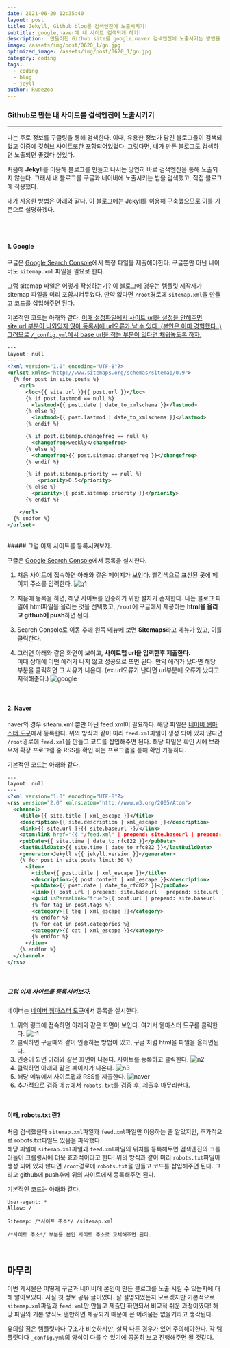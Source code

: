 ```yaml
---
date: 2021-06-20 12:35:40
layout: post
title: Jekyll, Github blog를 검색엔진에 노출시키기!
subtitle: google,naver에 내 사이트 검색되게 하기! 
description:  만들어진 Github site를 google,naver 검색엔진에 노출시키는 방법을 알아보자. 해당 내용은 Jekyll 기준으로 작성되어있다.
image: /assets/img/post/0620_1/gn.jpg
optimized_image: /assets/img/post/0620_1/gn.jpg
category: coding
tags:
  - coding
  - blog
  - jeyll
author: Rudezoo
---
```



### Github로 만든 내 사이트를 검색엔진에 노출시키기
---
나는 주로 정보를 구글링을 통해 검색한다. 이때, 유용한 정보가 담긴 블로그들이 검색되었고 이중에 깃허브 사이트또한 포함되어있었다. 그렇다면, 내가 만든 블로그도 검색하면 노출되면 좋겠다 싶었다.  

처음에 **Jekyll**를 이용해 블로그를 만들고 나서는 당연히 바로 검색엔진을 통해 노출되지 않는다. 그래서 내 블로그를 구글과 네이버에 노출시키는 법을 검색했고, 직접 블로그에 적용했다.  

내가 사용한 방법은 아래와 같다. 이 블로그에는 Jekyll를 이용해 구축했으므로 이를 기준으로 설명하겠다.  

<br/>


<br/>

#### 1. Google

구글은 [Google Search Console](https://search.google.com/search-console/welcome)에서 특정 파일을 제출해야한다. 구글뿐만 아닌 네이버도 <code>sitemap.xml</code> 파일을 필요로 한다.  

그럼 sitemap 파일은 어떻게 작성하는가? 이 블로그에 경우는 템플릿 제작자가 sitemap 파일을 미리 포함시켜두었다. 만약 없다면 <code>/root</code>경로에 <code>sitemap.xml</code>을 만들고 코드를 삽입해주면 된다.

 기본적인 코드는 아래와 같다. <U>이때 설정파일에서 사이트 url을 설정을 안해주면 site.url 부분이 나와있지 않아 등록시에 url오류가 날 수 있다. (본인은 이미 경혐했다..) 그러므로 <code>/_config.yml</code>에서 base url을 적는 부분이 있다면 채워놓도록 하자.</U>

~~~xml
---
layout: null
---
<?xml version="1.0" encoding="UTF-8"?>
<urlset xmlns="http://www.sitemaps.org/schemas/sitemap/0.9">
  {% for post in site.posts %}
    <url>
      <loc>{{ site.url }}{{ post.url }}</loc>
      {% if post.lastmod == null %}
        <lastmod>{{ post.date | date_to_xmlschema }}</lastmod>
      {% else %}
        <lastmod>{{ post.lastmod | date_to_xmlschema }}</lastmod>
      {% endif %}

      {% if post.sitemap.changefreq == null %}
        <changefreq>weekly</changefreq>
      {% else %}
        <changefreq>{{ post.sitemap.changefreq }}</changefreq>
      {% endif %}

      {% if post.sitemap.priority == null %}
          <priority>0.5</priority>
      {% else %}
        <priority>{{ post.sitemap.priority }}</priority>
      {% endif %}

    </url>
  {% endfor %}
</urlset>
~~~

<br/>
##### 그럼 이제 사이트를 등록시켜보자.

구글은 [Google Search Console](https://search.google.com/search-console/welcome)에서 등록을 실시한다.

1. 처음 사이트에 접속하면 아래와 같은 페이지가 보인다. 빨간색으로 표신된 곳에 페이지 주소를 입력한다.
![g1](/assets/img/post/0620_1/g1.png)

2. 처음에 등록을 하면, 해당 사이트를 인증하기 위한 절차가 존재한다. 나는 블로그 파일에 html파일을 올리는 것을 선택했고, <code>/root</code>에 구글에서 제공하는 **html을 올리고 github에 push**하면 된다.
   
3. Search Console로 이동 후에 왼쪽 메뉴에 보면 **Sitemaps**라고 메뉴가 있고, 이를 클릭한다.
   
4. 그러면 아래와 같은 화면이 보이고, **사이트맵 url을 입력한후 제출한다.**  
이때 상태에 어떤 에러가 나지 않고 성공으로 뜨면 된다. 만약 에러가 났다면 해당 부분을 클릭하면 그 사유가 나온다. (ex.url오류가 난다면 url부분에 오류가 났다고 지적해준다.)
![google](/assets/img/post/0620_1/google_sitemap.png)

<br/>



#### 2. Naver

naver의 경우 siteam.xml 뿐만 아닌 feed.xml이 필요하다. 해당 파일은 [네이버 웹마스터 도구](https://searchadvisor.naver.com/)에서 등록한다.
위의 방식과 같이 미리 <code>feed.xml</code>파일이 생성 되어 있지 않다면 <code>/root</code>경로에 <code>feed.xml</code>을 만들고 코드를 삽입해주면 된다. 해당 파일은 확인 시에 브라우저 확장 프로그램 중 RSS를 확인 하는 프로그램을 통해 확인 가능하다.


 기본적인 코드는 아래와 같다.
 
~~~xml
---
layout: null
---
<?xml version="1.0" encoding="UTF-8"?>
<rss version="2.0" xmlns:atom="http://www.w3.org/2005/Atom">
  <channel>
    <title>{{ site.title | xml_escape }}</title>
    <description>{{ site.description | xml_escape }}</description>
    <link>{{ site.url }}{{ site.baseurl }}/</link>
    <atom:link href="{{ "/feed.xml" | prepend: site.baseurl | prepend: site.url }}" rel="self" type="application/rss+xml"/>
    <pubDate>{{ site.time | date_to_rfc822 }}</pubDate>
    <lastBuildDate>{{ site.time | date_to_rfc822 }}</lastBuildDate>
    <generator>Jekyll v{{ jekyll.version }}</generator>
    {% for post in site.posts limit:30 %}
      <item>
        <title>{{ post.title | xml_escape }}</title>
        <description>{{ post.content | xml_escape }}</description>
        <pubDate>{{ post.date | date_to_rfc822 }}</pubDate>
        <link>{{ post.url | prepend: site.baseurl | prepend: site.url }}</link>
        <guid isPermaLink="true">{{ post.url | prepend: site.baseurl | prepend: site.url }}</guid>
        {% for tag in post.tags %}
        <category>{{ tag | xml_escape }}</category>
        {% endfor %}
        {% for cat in post.categories %}
        <category>{{ cat | xml_escape }}</category>
        {% endfor %}
      </item>
    {% endfor %}
  </channel>
</rss>
~~~

<br/>

##### 그럼 이제 사이트를 등록시켜보자.

네이버는  [네이버 웹마스터 도구](https://searchadvisor.naver.com/)에서 등록을 실시한다.

1. 위의 링크에 접속하면 아래와 같은 화면이 보인다. 여기서 웹마스터 도구를 클릭한다.
![n1](/assets/img/post/0620_1/n1.png)
2. 클릭하면 구글때와 같이 인증하는 방법이 있고, 구글 처럼 html을 파일을 올리면된다.
3. 인증이 되면 아래와 같은 화면이 나온다. 사이트를 등록하고 클릭한다.
![n2](/assets/img/post/0620_1/n2.png)
4. 클릭하면 아래와 같은 페이지가 나온다.
![n3](/assets/img/post/0620_1/n3.png)
4. 해당 메뉴에서 사이트맵과 RSS를 제출한다.
![naver](/assets/img/post/0620_1/naver.png)
1. 추가적으로 검증 메뉴에서 <code>robots.txt</code>를 검증 후, 제출후 마무리한다.
<br/>

#### 이때, robots.txt 란?
처음 검색했을때 <code>sitemap.xml</code>파일과 <code>feed.xml</code>파일만 이용하는 줄 알았지만, 추가적으로 robots.txt파일도 있음을 파악했다.  
해당 파일에 <code>sitemap.xml</code>파일과 <code>feed.xml</code>파일의 위치를 등록해두면 검색엔진의 크롤러들이 크롤링시에 더욱 효과적이라고 한다! 위의 방식과 같이 미리 <code>robots.txt</code>파일이 생성 되어 있지 않다면 <code>/root</code>경로에 <code>robots.txt</code>을 만들고 코드를 삽입해주면 된다. 그리고 github에 push후에 위의 사이트에서 등록해주면 된다.


기본적인 코드는 아래와 같다. 

```
User-agent: *
Allow: /

Sitemap: /*사이트 주소*/ /sitemap.xml
```

```
/*사이트 주소*/ 부분을 본인 사이트 주소로 교체해주면 된다.
```

<br/>


## 마무리

이번 게시물은 어떻게 구글과 네이버에 본인이 만든 블로그를 노출 시킬 수 있는지에 대해 알아보았다. 사실 첫 정보 공유 글이였다. 잘 설명되었는지 모르겠지만 기본적으로 <code>sitemap.xml</code>파일과 <code>feed.xml</code>만 만들고 제출만 하면되서 비교적 쉬운 과정이였다! 해당 파일의 기본 양식도 왠만하면 제공되기 때문에 큰 어려움은 없을거라고 생각된다.

유의할 점은 템플릿마다 구조가 비슷하지만, 살짝 다른 경우가 있어 주의해야한다. 각 템플릿마다 <code>_config.yml</code>의 양식이 다를 수 있기에 꼼꼼히 보고 진행해주면 될 것같다.




